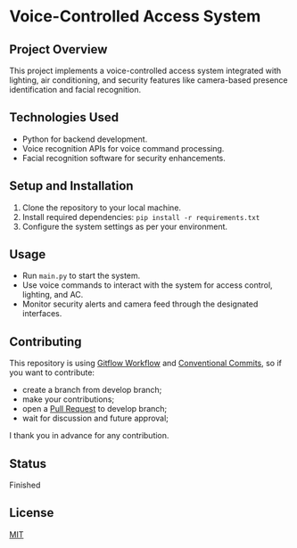 # Voice-Controlled Access System

## Project Overview
This project implements a voice-controlled access system integrated with lighting, air conditioning, and security features like camera-based presence identification and facial recognition.

## Technologies Used
- Python for backend development.
- Voice recognition APIs for voice command processing.
- Facial recognition software for security enhancements.

## Setup and Installation
1. Clone the repository to your local machine.
2. Install required dependencies: `pip install -r requirements.txt`
3. Configure the system settings as per your environment.

## Usage
- Run `main.py` to start the system.
- Use voice commands to interact with the system for access control, lighting, and AC.
- Monitor security alerts and camera feed through the designated interfaces.

## Contributing

This repository is using [Gitflow Workflow](https://www.atlassian.com/git/tutorials/comparing-workflows/gitflow-workflow) and [Conventional Commits](https://www.conventionalcommits.org/en/v1.0.0/), so if you want to contribute:

- create a branch from develop branch;
- make your contributions;
- open a [Pull Request](https://docs.github.com/en/pull-requests/collaborating-with-pull-requests/proposing-changes-to-your-work-with-pull-requests/creating-a-pull-request) to develop branch;
- wait for discussion and future approval;

I thank you in advance for any contribution.

## Status

Finished

## License

[MIT](./LICENSE)
